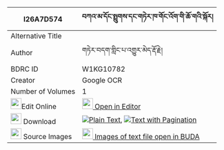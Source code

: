 |I26A7D574|བཀའ་མ་དོང་སྤྲུགས་དང་གཏེར་ཁ་གོང་འོག་གི་ཆོ་གའི་སྐོར། 
| --- | --- 
|Alternative Title |
|Author| གཏེར་བདག་གླིང་པ་འགྱུར་མེད་རྡོ་རྗེ།
|BDRC ID | W1KG10782
|Creator | Google OCR
|Number of Volumes| 1
|<img width="25" src="https://img.icons8.com/color/25/000000/edit-property.png">Edit Online| [<img width="25" src="https://avatars.githubusercontent.com/u/45091458?s=200&v=4"> Open in Editor](http://editor.openpecha.org/I26A7D574)
|<img width="25" src="https://img.icons8.com/fluent/48/000000/download-2.png"/>  Download | [![](https://img.icons8.com/color/20/000000/txt.png)Plain Text](https://github.com/Openpecha/I26A7D574/releases/download/v1/kama_dong_truk_dang_terkha_gon_plain_I26A7D574.zip), [![](https://img.icons8.com/color/20/000000/txt.png)Text with Pagination](https://github.com/Openpecha/I26A7D574/releases/download/v1/kama_dong_truk_dang_terkha_gon_pages_I26A7D574.zip)
|<img width="25" src="https://img.icons8.com/plasticine/100/000000/pictures-folder.png"/>  Source Images | [<img width="25" src="https://library.bdrc.io/icons/BUDA-small.svg"> Images of text file open in BUDA](https://library.bdrc.io/show/bdr:W1KG10782)